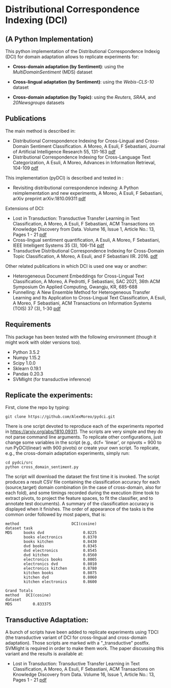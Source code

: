 # Distributional Correspondence Indexing (DCI)
## (A Python Implementation)

This python implementation of the Distributional Correspondence Indexig (DCI) for domain adaptation allows to replicate experiments for:

* **Cross-domain adaptation (by Sentiment)**: using the *MultiDomainSentiment* (MDS) dataset
  
* **Cross-lingual adaptation (by Sentiment)**: using the *Webis-CLS-10* dataset

* **Cross-domain adaptation (by Topic)**: using the *Reuters, SRAA,* and *20Newsgroups* datasets

## Publications

The main method is described in:

* Distributional Correspondence Indexing for Cross-Lingual and Cross-Domain Sentiment Classification. A Moreo, A Esuli, F Sebastiani, Journal of Artificial Intelligence Research 55, 131-163 [pdf](https://www.jair.org/index.php/jair/article/view/10977)
* Distributional Correspondence Indexing for Cross-Language Text Categorization, A Esuli, A Moreo, Advances in Information Retrieval, 104-109 [pdf](http://www.esuli.it/publications/ECIR2015.pdf)

This implementation (pyDCI) is described and tested in :

* Revisiting distributional correspondence indexing: A Python reimplementation and new experiments, A Moreo, A Esuli, F Sebastiani, arXiv preprint arXiv:1810.09311 [pdf](https://arxiv.org/abs/1810.09311)

Extensions of DCI:

* Lost in Transduction: Transductive Transfer Learning in Text Classification, A Moreo, A Esuli, F Sebastiani, ACM Transactions on Knowledge Discovery from Data. Volume 16, Issue 1, Article No.: 13, Pages 1 - 21 [pdf](https://doi.org/10.1145/3453146)
* Cross-lingual sentiment quantification, A Esuli, A Moreo, F Sebastiani, IEEE Intelligent Systems 35 (3), 106-114 [pdf](https://ieeexplore.ieee.org/abstract/document/9131128/)
* Transductive Distributional Correspondence Indexing for Cross-Domain Topic Classification, A Moreo, A Esuli, and F Sebastiani IIR. 2016. [pdf](http://ceur-ws.org/Vol-1653/paper_5.pdf)

Other related publications in which DCI is used one way or another:

* Heterogeneous Document Embeddings for Cross-Lingual Text Classification, A Moreo, A Pedrotti, F Sebastiani, SAC 2021, 36th ACM Symposium On Applied Computing, Gwangju, KR, 685-688
* Funnelling: A New Ensemble Method for Heterogeneous Transfer Learning and Its Application to Cross-Lingual Text Classification, A Esuli, A Moreo, F Sebastiani, ACM Transactions on Information Systems (TOIS) 37 (3), 1-30 [pdf](https://dl.acm.org/doi/abs/10.1145/3326065)


## Requirements

This package has been tested with the following environment (though it might work with older versions too).
* Python 3.5.2
* Numpy 1.15.2
* Scipy 1.0.0
* Sklearn 0.19.1
* Pandas 0.20.3
* SVMlight (for transductive inference)

## Replicate the experiments:

First, clone the repo by typing:

```
git clone https://github.com/AlexMoreo/pydci.git
```

There is one script devoted to reproduce each of the experiments reported in https://arxiv.org/abs/1810.09311.
The scripts are very simple and they do not parse command line arguments. To replicate other configurations, just change some variables in the script (e.g., dcf= 'linear', or npivots = 900 to run PyDCI(linear) with 900 pivots) or create your own script.
To replicate, e.g., the cross-domain adaptation experiments, simply run:

```
cd pydci/src
python cross_domain_sentiment.py
```

The script will download the dataset the first time it is invoked. The script produces a result CSV file containing the classification accuracy for each (source,target) domain combination (in the case of cross-domain, also for each fold), and some timings recorded during the execution (time took to extract pivots, to project the feature spaces, to fit the classifier, and to annotate test documents). A summary of the classification accuracy is displayed when it finishes. The order of appearance of the tasks is the common order followed by most papers, that is:

```
method                       DCI(cosine)
dataset task
MDS     books dvd                 0.8225
        books electronics         0.8370
        books kitchen             0.8430
        dvd books                 0.8345
        dvd electronics           0.8545
        dvd kitchen               0.8560
        electronics books         0.8005
        electronics dvd           0.8010
        electronics kitchen       0.8780
        kitchen books             0.8075
        kitchen dvd               0.8060
        kitchen electronics       0.8600
        
Grand Totals
method   DCI(cosine)
dataset   
MDS         0.833375
```

## Transductive Adaptation:

A bunch of scripts have been added to replicate experiments using TDCI (the transductive 
variant of DCI for cross-lingual and cross-domain adaptation). Those scripts are marked
with a "_transductive" postfix. SVMlight is required in order to make them work.
The paper discussing this variant and the results is available at: 
* Lost in Transduction: Transductive Transfer Learning in Text Classification, A Moreo, A Esuli, F Sebastiani, ACM Transactions on Knowledge Discovery from Data. Volume 16, Issue 1, Article No.: 13, Pages 1 - 21 [pdf](https://doi.org/10.1145/3453146)
